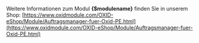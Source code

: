 Weitere Informationen zum Modul **{$modulename}** finden Sie in unserem Shop:
[https://www.oxidmodule.com/OXID-eShop/Module/Auftragsmanager-fuer-Oxid-PE.html](https://www.oxidmodule.com/OXID-eShop/Module/Auftragsmanager-fuer-Oxid-PE.html)
